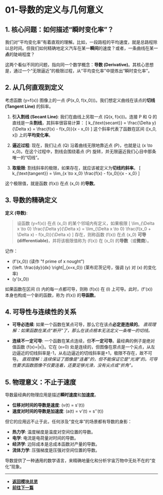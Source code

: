 # 01-导数的定义与几何意义

## 1. 核心问题：如何描述“瞬时变化率”？

我们对“平均变化率”有着直观的理解。比如，一段路程的平均速度，就是总路程除以总时间。但我们如何精确地定义汽车在某一**瞬间**的速度？或者，一条曲线在某一**点**的陡峭程度？

这两个看似不同的问题，指向同一个数学概念：**导数 (Derivative)**。其核心思想是，通过一个“无限逼近”的极限过程，从“平均变化率”中提炼出“瞬时变化率”。

## 2. 从几何直观到定义

考虑函数 \(y=f(x)\) 图像上的一点 \(P(x_0, f(x_0))\)。我们想定义曲线在该点的**切线 (Tangent Line)** 的斜率。

1.  **引入割线 (Secant Line)**: 我们在曲线上另取一点 \(Q(x, f(x))\)。连接 P 和 Q 的直线是一条**割线**，其斜率很容易计算：
    \[ k_{\text{secant}} = \frac{\Delta y}{\Delta x} = \frac{f(x) - f(x_0)}{x - x_0} \]
    这个斜率代表了函数在区间 \([x_0, x]\) 上的**平均变化率**。

2.  **逼近过程**: 现在，我们让点 \(Q\) 沿着曲线无限地靠近点 \(P\)，也就是让 \(x \to x_0\)。在这个过程中，割线会围绕着点 \(P\) 旋转，并无限逼近我们心目中那条唯一的“切线”。

3.  **取极限**: 割线斜率的极限，如果存在，就应该被定义为**切线的斜率**。
    \[ k_{\text{tangent}} = \lim_{x \to x_0} \frac{f(x) - f(x_0)}{x - x_0} \]

这个极限值，就是函数 \(f(x)\) 在点 \(x_0\) 的**导数**。

## 3. 导数的精确定义

**定义 (导数)**:
> 设函数 \(y=f(x)\) 在点 \(x_0\) 的某个邻域内有定义，如果极限
> \[ \lim_{\Delta x \to 0} \frac{\Delta y}{\Delta x} = \lim_{\Delta x \to 0} \frac{f(x_0 + \Delta x) - f(x_0)}{\Delta x} \]
> 存在，则称函数 \(f(x)\) 在点 \(x_0\) **可导 (differentiable)**，并将该极限值称为 \(f(x)\) 在 \(x_0\) 的**导数**（或**微商**）。

记作：
- \(f'(x_0)\) (读作 "f prime of x nought")
- \(\left. \frac{dy}{dx} \right|_{x=x_0}\) (莱布尼茨记号，强调 \(y\) 对 \(x\) 的变化率)
- \(y'(x_0)\)

如果函数在区间 \(I\) 内的每一点都可导，则称 \(f(x)\) 在 \(I\) 上可导。此时，\(f'(x)\) 本身也构成一个新的函数，称为 \(f(x)\) 的**导函数**。

## 4. 可导性与连续性的关系

-   **可导必连续**:
    如果一个函数在某点可导，那么它在该点**必定是连续的**。
    *直观理解：如果函数在某点“断开”了，那么在该点根本无法定义一条唯一的切线。*

-   **连续不一定可导**:
    一个函数在某点连续，但**不一定可导**。最经典的例子是绝对值函数 \(f(x)=|x|\)。它在 \(x=0\) 处是连续的，但图像在原点是一个尖点，从左边逼近的切线斜率是-1，从右边逼近的切线斜率是+1，极限不存在，故不可导。
    *直观理解：连续保证了图像是“连着”的，但不能保证它是“光滑”的。可导性要求函数图像不仅要连着，还要足够光滑，没有尖点或“折角”。*

## 5. 物理意义：不止于速度

导数最经典的物理应用是描述**瞬时速度**和**加速度**。
- **位移对时间的导数是速度**: \(v(t) = s'(t)\)
- **速度对时间的导数是加速度**: \(a(t) = v'(t) = s''(t)\)

但它的应用远不止于此，任何涉及“变化率”的场景都有导数的身影：
- **热力学**: 温度梯度是温度对空间位置的导数。
- **电学**: 电流是电荷量对时间的导数。
- **经济学**: 边际成本是总成本函数对产量的导数。
- **流体力学**: 压强梯度是压强对空间位置的导数。

导数提供了一种通用的数学语言，来精确地量化和分析宇宙万物中无处不在的“变化”现象。

---

-   **[返回模块总览](./00-模块总览.md)**
-   **[前往下一篇](./02-求导法则.md)**
